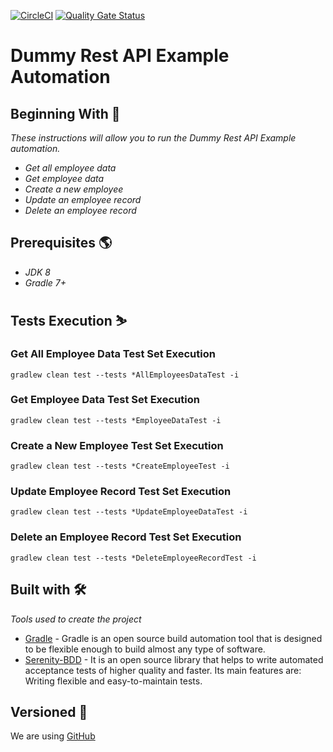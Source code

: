 [![CircleCI](https://dl.circleci.com/status-badge/img/gh/ovallejo/reto_lulobank/tree/main.svg?style=svg)](https://dl.circleci.com/status-badge/redirect/gh/ovallejo/reto_lulobank/tree/main)
[![Quality Gate Status](https://sonarcloud.io/api/project_badges/measure?project=ovallejo_reto_lulobank&metric=alert_status)](https://sonarcloud.io/summary/new_code?id=ovallejo_reto_lulobank)
# Dummy Rest API Example Automation

## Beginning With 🚀
 _These instructions will allow you to run the Dummy Rest API Example automation._
  * _Get all employee data_
  * _Get employee data_
  * _Create a new employee_
  * _Update an employee record_
  * _Delete an employee record_

## Prerequisites 🌎

  * _JDK 8_
  * _Gradle 7+_

## Tests Execution ⛷️

### Get All Employee Data Test Set Execution
```
gradlew clean test --tests *AllEmployeesDataTest -i

```

### Get Employee Data Test Set Execution
```
gradlew clean test --tests *EmployeeDataTest -i

```

### Create a New Employee Test Set Execution
```
gradlew clean test --tests *CreateEmployeeTest -i

```

### Update Employee Record Test Set Execution
```
gradlew clean test --tests *UpdateEmployeeDataTest -i

```

### Delete an Employee Record Test Set Execution
```
gradlew clean test --tests *DeleteEmployeeRecordTest -i

```

## Built with 🛠

_Tools used to create the project_
* [Gradle](https://maven.apache.org/) - Gradle is an open source build automation tool that is designed to be flexible enough to build almost any type of software.
* [Serenity-BDD](http://www.thucydides.info/) - It is an open source library that helps to write automated acceptance tests of higher quality and faster. Its main features are: Writing flexible and easy-to-maintain tests.


## Versioned 📌
We are using [GitHub](https://github.com/ovallejo/reto_lulobank)